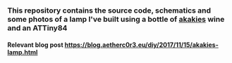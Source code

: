 ### This repository contains the source code, schematics and some photos of a lamp I've built using a bottle of [akakies](https://kiryianni.gr/wines/akakies-sparkling/) wine and an ATTiny84

#### Relevant blog post https://blog.aetherc0r3.eu/diy/2017/11/15/akakies-lamp.html
